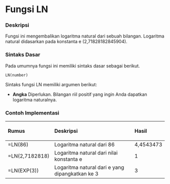 # Fungsi LN

### Deskripsi

Fungsi ini mengembalikan logaritma natural dari sebuah bilangan. Logaritma natural didasarkan pada konstanta e \(2,71828182845904\).

### Sintaks Dasar

Pada umumnya fungsi ini memiliki sintaks dasar sebagai berikut.

```text
LN(number)
```

Sintaks fungsi LN memiliki argumen berikut:

* **Angka**    Diperlukan. Bilangan riil positif yang ingin Anda dapatkan logaritma naturalnya.

### Contoh Implementasi

<table>
  <thead>
    <tr>
      <th style="text-align:left"><b>Rumus</b>
      </th>
      <th style="text-align:left"><b>Deskripsi</b>
      </th>
      <th style="text-align:left">
        <p></p>
        <p><b>Hasil</b>
        </p>
      </th>
    </tr>
  </thead>
  <tbody>
    <tr>
      <td style="text-align:left">=LN(86)</td>
      <td style="text-align:left">Logaritma natural dari 86</td>
      <td style="text-align:left">4,4543473</td>
    </tr>
    <tr>
      <td style="text-align:left">=LN(2,7182818)</td>
      <td style="text-align:left">Logaritma natural dari nilai konstanta e</td>
      <td style="text-align:left">1</td>
    </tr>
    <tr>
      <td style="text-align:left">=LN(EXP(3))</td>
      <td style="text-align:left">Logaritma natural dari e yang dipangkatkan ke 3</td>
      <td style="text-align:left">3</td>
    </tr>
  </tbody>
</table>